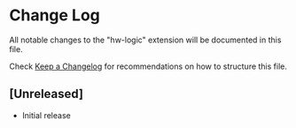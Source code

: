 # Change Log

All notable changes to the "hw-logic" extension will be documented in this file.

Check [Keep a Changelog](http://keepachangelog.com/) for recommendations on how to structure this file.

## [Unreleased]

- Initial release